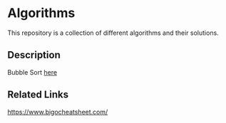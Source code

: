 # Algorithms

This repository is a collection of different algorithms and their solutions. 

## Description
Bubble Sort [here](Sorting/bubbleSort.js)

## Related Links

https://www.bigocheatsheet.com/ 